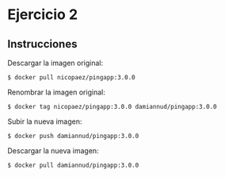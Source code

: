 # Ejercicio 2

## Instrucciones

Descargar la imagen original:

`$ docker pull nicopaez/pingapp:3.0.0`

Renombrar la imagen original:

`$ docker tag nicopaez/pingapp:3.0.0 damiannud/pingapp:3.0.0`

Subir la nueva imagen:

`$ docker push damiannud/pingapp:3.0.0`

Descargar la nueva imagen:

`$ docker pull damiannud/pingapp:3.0.0`
